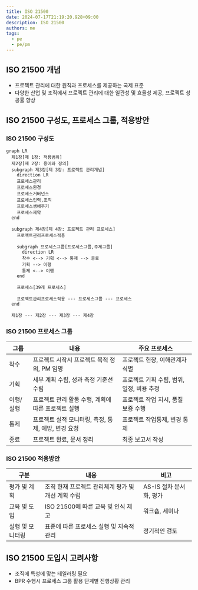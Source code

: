 ```yaml
---
title: ISO 21500
date: 2024-07-17T21:19:20.928+09:00
description: ISO 21500
authors: me
tags:
  - pe
  - pe/pm 
---
```


## ISO 21500 개념

- 프로젝트 관리에 대한 원칙과 프로세스를 제공하는 국제 표준
- 다양한 산업 및 조직에서 프로젝트 관리에 대한 일관성 및 효율성 제공, 프로젝트 성공률 향상

## ISO 21500 구성도, 프로세스 그룹, 적용방안

### ISO 21500 구성도

```mermaid
graph LR
  제1장[제 1장: 적용범위]
  제2장[제 2장: 용어와 정의]
  subgraph 제3장[제 3장: 프로젝트 관리개념]
    direction LR
    프로세스관리
    프로세스환경
    프로세스거버넌스
    프로세스인력,조직
    프로세스생애주기
    프로세스제약
  end

  subgraph 제4장[제 4장: 프로젝트 관리 프로세스]
    프로젝트관리프로세스적용

    subgraph 프로세스그룹[프로세스그룹,주제그룹]
      direction LR
      착수 <--> 기획 <--> 통제 --> 종료
      기획 --> 이행
      통제 <--> 이행
    end

    프로세스[39개 프로세스]

    프로젝트관리프로세스적용 --- 프로세스그룹 --- 프로세스
  end

  제1장 --- 제2장 --- 제3장 --- 제4장
```

### ISO 21500 프로세스 그룹

| 그룹 | 내용 | 주요 프로세스 |
| --- | --- | --- |
| 착수 | 프로젝트 시작시 프로젝트 목적 정의, PM 임명 | 프로젝트 헌장, 이해관계자 식별 |
| 기획 | 세부 계획 수립, 성과 측정 기준선 수립 | 프로젝트 기획 수립, 범위, 일정, 비용 추정 |
| 이행/실행 | 프로젝트 관리 활동 수행, 계획에 따른 프로젝트 실행 | 프로젝트 작업 지시, 품질 보증 수행 |
| 통제 | 프로젝트 실적 모니터링, 측정, 통제, 예방, 변경 요청 | 프로젝트 작업통제, 변경 통제 |
| 종료 | 프로젝트 완료, 문서 정리 | 최종 보고서 작성 |

### ISO 21500 적용방안

| 구분 | 내용 | 비고 |
| --- | --- | --- |
| 평가 및 계획 | 조직 현재 프로젝트 관리체계 평가 및 개선 계획 수립 | AS-IS 절차 문서화, 평가 |
| 교육 및 도입 | ISO 21500에 따른 교육 및 인식 제고 | 워크숍, 세미나 |
| 실행 및 모니터링 | 표준에 따른 프로세스 실행 및 지속적 관리 | 정기적인 검토 |

## ISO 21500 도입시 고려사항

- 조직에 특성에 맞는 테일러링 필요
- BPR 수행시 프로세스 그룹 활용 단계별 진행상황 관리
